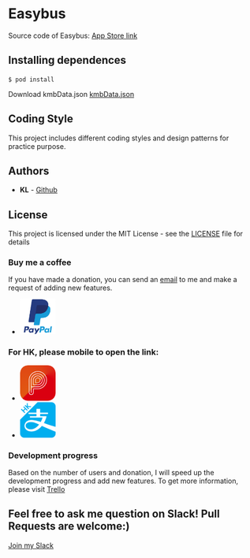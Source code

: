 # Easybus
Source code of Easybus: [App Store link](https://itunes.apple.com/hk/app/id1438889952)

## Installing dependences
```
$ pod install
```

Download kmbData.json
[kmbData.json](http://me.klhui.hk/easybus/data/)

## Coding Style
This project includes different coding styles and design patterns for practice purpose.

## Authors
* **KL** -  [Github](https://github.com/klhui97)

## License
This project is licensed under the MIT License - see the [LICENSE](LICENSE) file for details

### Buy me a coffee
If you have made a donation, you can send an [email](me@klhui.hk) to me and make a request of adding new features.
* [![Paypel](resources/paypel.png)](https://paypal.me/klhui)
### For HK, please mobile to open the link:
* [![Payme](resources/payme.png)](https://qr.payme.hsbc.com.hk/1/41KKbzAWSEVFAYo4bm3USE)
* [![Alipay](resources/alipay.png)](https://qr.alipay.hk/2810040101qxqdqcdcvwkvof68)


### Development progress
Based on the number of users and donation, I will speed up the development progress and add new features.
To get more information, please visit [Trello](https://trello.com/b/uu5HaSQ7)

## Feel free to ask me question on Slack! Pull Requests are welcome:)
[Join my Slack](https://join.slack.com/t/easybushk/shared_invite/enQtNDc1ODg0NDQzNzQ1LWJlNjhlZWVjZTY2YmY4MmFhYWRjN2MyMDJkMDVhYzEzZjlkOTkzNjMzMGUxMjkzNDcxM2U3MGE2N2FlNTNkZmY)
